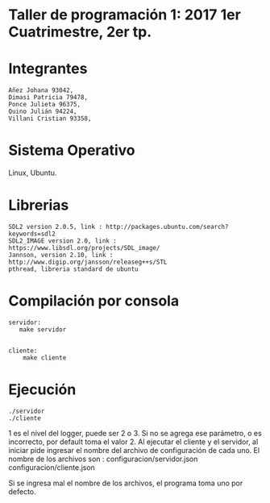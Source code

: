 #  Taller de programación 1: 2017 1er Cuatrimestre, 2er tp.
#  Integrantes 
    Añez Johana 93042,
    Dimasi Patricia 79478,
    Ponce Julieta 96375,
    Quino Julián 94224,
    Villani Cristian 93358,

# Sistema Operativo 
  Linux, Ubuntu.
  
# Librerias
    SDL2 version 2.0.5, link : http://packages.ubuntu.com/search?keywords=sdl2
    SDL2_IMAGE version 2.0, link : https://www.libsdl.org/projects/SDL_image/
    Jannson, version 2.10, link : http://www.digip.org/jansson/releaseg++s/STL
    pthread, libreria standard de ubuntu
# Compilación por consola
    servidor:
       make servidor

    
    cliente:
        make cliente
# Ejecución
    ./servidor
    ./cliente
    
1 es el nivel del logger, puede ser 2 o 3.
Si no se agrega ese parámetro, o es incorrecto, por default toma el valor 2.
Al ejecutar el cliente y el servidor, al iniciar pide ingresar el nombre del archivo de configuración de cada uno.
El nombre de los archivos son :
    configuracion/servidor.json
    configuracion/cliente.json

Si se ingresa mal el nombre de los archivos, el programa toma uno por defecto.
